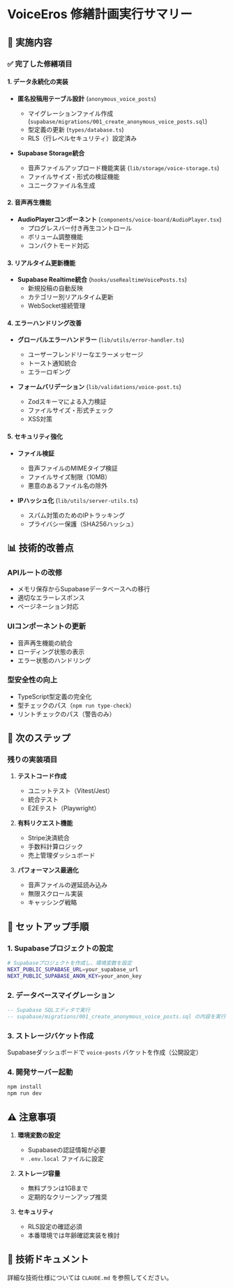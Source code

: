 # VoiceEros 修繕計画実行サマリー

## 🎯 実施内容

### ✅ 完了した修繕項目

#### 1. データ永続化の実装
- **匿名投稿用テーブル設計** (`anonymous_voice_posts`)
  - マイグレーションファイル作成 (`supabase/migrations/001_create_anonymous_voice_posts.sql`)
  - 型定義の更新 (`types/database.ts`)
  - RLS（行レベルセキュリティ）設定済み

- **Supabase Storage統合**
  - 音声ファイルアップロード機能実装 (`lib/storage/voice-storage.ts`)
  - ファイルサイズ・形式の検証機能
  - ユニークファイル名生成

#### 2. 音声再生機能
- **AudioPlayerコンポーネント** (`components/voice-board/AudioPlayer.tsx`)
  - プログレスバー付き再生コントロール
  - ボリューム調整機能
  - コンパクトモード対応

#### 3. リアルタイム更新機能
- **Supabase Realtime統合** (`hooks/useRealtimeVoicePosts.ts`)
  - 新規投稿の自動反映
  - カテゴリー別リアルタイム更新
  - WebSocket接続管理

#### 4. エラーハンドリング改善
- **グローバルエラーハンドラー** (`lib/utils/error-handler.ts`)
  - ユーザーフレンドリーなエラーメッセージ
  - トースト通知統合
  - エラーロギング

- **フォームバリデーション** (`lib/validations/voice-post.ts`)
  - Zodスキーマによる入力検証
  - ファイルサイズ・形式チェック
  - XSS対策

#### 5. セキュリティ強化
- **ファイル検証**
  - 音声ファイルのMIMEタイプ検証
  - ファイルサイズ制限（10MB）
  - 悪意のあるファイル名の除外

- **IPハッシュ化** (`lib/utils/server-utils.ts`)
  - スパム対策のためのIPトラッキング
  - プライバシー保護（SHA256ハッシュ）

## 📊 技術的改善点

### APIルートの改修
- メモリ保存からSupabaseデータベースへの移行
- 適切なエラーレスポンス
- ページネーション対応

### UIコンポーネントの更新
- 音声再生機能の統合
- ローディング状態の表示
- エラー状態のハンドリング

### 型安全性の向上
- TypeScript型定義の完全化
- 型チェックのパス（`npm run type-check`）
- リントチェックのパス（警告のみ）

## 🚀 次のステップ

### 残りの実装項目

1. **テストコード作成**
   - ユニットテスト（Vitest/Jest）
   - 統合テスト
   - E2Eテスト（Playwright）

2. **有料リクエスト機能**
   - Stripe決済統合
   - 手数料計算ロジック
   - 売上管理ダッシュボード

3. **パフォーマンス最適化**
   - 音声ファイルの遅延読み込み
   - 無限スクロール実装
   - キャッシング戦略

## 🔧 セットアップ手順

### 1. Supabaseプロジェクトの設定
```bash
# Supabaseプロジェクトを作成し、環境変数を設定
NEXT_PUBLIC_SUPABASE_URL=your_supabase_url
NEXT_PUBLIC_SUPABASE_ANON_KEY=your_anon_key
```

### 2. データベースマイグレーション
```sql
-- Supabase SQLエディタで実行
-- supabase/migrations/001_create_anonymous_voice_posts.sql の内容を実行
```

### 3. ストレージバケット作成
Supabaseダッシュボードで `voice-posts` バケットを作成（公開設定）

### 4. 開発サーバー起動
```bash
npm install
npm run dev
```

## ⚠️ 注意事項

1. **環境変数の設定**
   - Supabaseの認証情報が必要
   - `.env.local` ファイルに設定

2. **ストレージ容量**
   - 無料プランは1GBまで
   - 定期的なクリーンアップ推奨

3. **セキュリティ**
   - RLS設定の確認必須
   - 本番環境では年齢確認実装を検討

## 📝 技術ドキュメント

詳細な技術仕様については `CLAUDE.md` を参照してください。